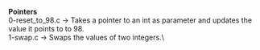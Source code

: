 **Pointers**\
0-reset_to_98.c -> Takes a pointer to an int as parameter and updates the value it points to to 98.\
1-swap.c -> Swaps the values of two integers.\

